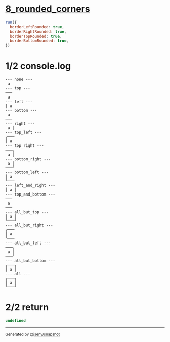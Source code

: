 # [8_rounded_corners](../../table_1_cell.test.mjs#L164)

```js
run({
  borderLeftRounded: true,
  borderRightRounded: true,
  borderTopRounded: true,
  borderBottomRounded: true,
})
```

# 1/2 console.log

```console
--- none ---
 a 
--- top ---
───
 a 
--- left ---
│ a 
--- bottom ---
 a 
───
--- right ---
 a │
--- top_left ---
╭───
│ a 
--- top_right ---
───╮
 a │
--- bottom_right ---
 a │
───╯
--- bottom_left ---
│ a 
╰───
--- left_and_right ---
│ a │
--- top_and_bottom ---
───
 a 
───
--- all_but_top ---
│ a │
╰───╯
--- all_but_right ---
╭───
│ a 
╰───
--- all_but_left ---
───╮
 a │
───╯
--- all_but_bottom ---
╭───╮
│ a │
--- all ---
╭───╮
│ a │
╰───╯
```

# 2/2 return

```js
undefined
```

---

<sub>
  Generated by <a href="https://github.com/jsenv/core/tree/main/packages/independent/snapshot">@jsenv/snapshot</a>
</sub>

